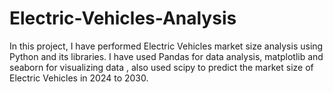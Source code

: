 # Electric-Vehicles-Analysis
In this project, I have performed Electric Vehicles market size analysis using Python and its libraries.
I have used Pandas for data analysis, matplotlib and seaborn for visualizing data , also used scipy to predict the market size of Electric Vehicles in 2024 to 2030.
